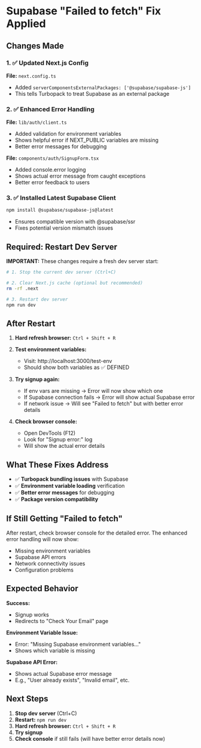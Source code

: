 # Supabase "Failed to fetch" Fix Applied

## Changes Made

### 1. ✅ Updated Next.js Config
**File:** `next.config.ts`
- Added `serverComponentsExternalPackages: ['@supabase/supabase-js']`
- This tells Turbopack to treat Supabase as an external package

### 2. ✅ Enhanced Error Handling
**File:** `lib/auth/client.ts`
- Added validation for environment variables
- Shows helpful error if NEXT_PUBLIC variables are missing
- Better error messages for debugging

**File:** `components/auth/SignupForm.tsx`
- Added console.error logging
- Shows actual error message from caught exceptions
- Better error feedback to users

### 3. ✅ Installed Latest Supabase Client
```bash
npm install @supabase/supabase-js@latest
```
- Ensures compatible version with @supabase/ssr
- Fixes potential version mismatch issues

## Required: Restart Dev Server

**IMPORTANT:** These changes require a fresh dev server start:

```bash
# 1. Stop the current dev server (Ctrl+C)

# 2. Clear Next.js cache (optional but recommended)
rm -rf .next

# 3. Restart dev server
npm run dev
```

## After Restart

1. **Hard refresh browser:** `Ctrl + Shift + R`

2. **Test environment variables:**
   - Visit: http://localhost:3000/test-env
   - Should show both variables as ✅ DEFINED

3. **Try signup again:**
   - If env vars are missing → Error will now show which one
   - If Supabase connection fails → Error will show actual Supabase error
   - If network issue → Will see "Failed to fetch" but with better error details

4. **Check browser console:**
   - Open DevTools (F12)
   - Look for "Signup error:" log
   - Will show the actual error details

## What These Fixes Address

- ✅ **Turbopack bundling issues** with Supabase
- ✅ **Environment variable loading** verification
- ✅ **Better error messages** for debugging
- ✅ **Package version compatibility**

## If Still Getting "Failed to fetch"

After restart, check browser console for the detailed error. The enhanced error handling will now show:
- Missing environment variables
- Supabase API errors
- Network connectivity issues
- Configuration problems

## Expected Behavior

**Success:**
- Signup works
- Redirects to "Check Your Email" page

**Environment Variable Issue:**
- Error: "Missing Supabase environment variables..."
- Shows which variable is missing

**Supabase API Error:**
- Shows actual Supabase error message
- E.g., "User already exists", "Invalid email", etc.

## Next Steps

1. **Stop dev server** (Ctrl+C)
2. **Restart:** `npm run dev`
3. **Hard refresh browser:** `Ctrl + Shift + R`
4. **Try signup**
5. **Check console** if still fails (will have better error details now)


